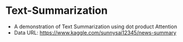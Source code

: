 # Text-Summarization

- A demonstration of Text Summarization using dot product Attention
- Data URL: https://www.kaggle.com/sunnysai12345/news-summary
